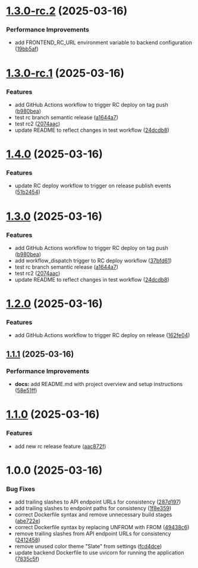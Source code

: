# [1.3.0-rc.2](https://github.com/Sahil1709/finance-manager/compare/v1.3.0-rc.1...v1.3.0-rc.2) (2025-03-16)


### Performance Improvements

* add FRONTEND_RC_URL environment variable to backend configuration ([19bb5af](https://github.com/Sahil1709/finance-manager/commit/19bb5af56efabfdc19991a53bd1451fdb537572c))

# [1.3.0-rc.1](https://github.com/Sahil1709/finance-manager/compare/v1.2.0...v1.3.0-rc.1) (2025-03-16)


### Features

* add GitHub Actions workflow to trigger RC deploy on tag push ([b980bea](https://github.com/Sahil1709/finance-manager/commit/b980bea3244fbd50676a51bbdbe719d4e3e877c5))
* test rc branch semantic release ([a1644a7](https://github.com/Sahil1709/finance-manager/commit/a1644a7fdc3a4fc6accf61d76e4976937a8c75a4))
* test rc2 ([2074aac](https://github.com/Sahil1709/finance-manager/commit/2074aac44d8198a5af5375663f1ad305276f0b5d))
* update README to reflect changes in test workflow ([24dcdb8](https://github.com/Sahil1709/finance-manager/commit/24dcdb8c06202e4542e44e96c2e74671195ad71d))

# [1.4.0](https://github.com/Sahil1709/finance-manager/compare/v1.3.0...v1.4.0) (2025-03-16)


### Features

* update RC deploy workflow to trigger on release publish events ([51b2454](https://github.com/Sahil1709/finance-manager/commit/51b2454066dd87dda7e556997a95fa72a44e7b3e))

# [1.3.0](https://github.com/Sahil1709/finance-manager/compare/v1.2.0...v1.3.0) (2025-03-16)


### Features

* add GitHub Actions workflow to trigger RC deploy on tag push ([b980bea](https://github.com/Sahil1709/finance-manager/commit/b980bea3244fbd50676a51bbdbe719d4e3e877c5))
* add workflow_dispatch trigger to RC deploy workflow ([37bfd61](https://github.com/Sahil1709/finance-manager/commit/37bfd61d8c2da56aad7186c4e33b9771b2d1e453))
* test rc branch semantic release ([a1644a7](https://github.com/Sahil1709/finance-manager/commit/a1644a7fdc3a4fc6accf61d76e4976937a8c75a4))
* test rc2 ([2074aac](https://github.com/Sahil1709/finance-manager/commit/2074aac44d8198a5af5375663f1ad305276f0b5d))
* update README to reflect changes in test workflow ([24dcdb8](https://github.com/Sahil1709/finance-manager/commit/24dcdb8c06202e4542e44e96c2e74671195ad71d))

# [1.2.0](https://github.com/Sahil1709/finance-manager/compare/v1.1.1...v1.2.0) (2025-03-16)


### Features

* add GitHub Actions workflow to trigger RC deploy on release ([162fe04](https://github.com/Sahil1709/finance-manager/commit/162fe0473aaeb8cdcc9c0ff406e3b8de181b0d21))

## [1.1.1](https://github.com/Sahil1709/finance-manager/compare/v1.1.0...v1.1.1) (2025-03-16)


### Performance Improvements

* **docs:** add README.md with project overview and setup instructions ([58e51ff](https://github.com/Sahil1709/finance-manager/commit/58e51ff7386f3d3ce92f89d04f2e4487b2981565))

# [1.1.0](https://github.com/Sahil1709/finance-manager/compare/v1.0.0...v1.1.0) (2025-03-16)


### Features

* add new rc release feature ([aac872f](https://github.com/Sahil1709/finance-manager/commit/aac872fa1f05eaae46f232e9c1e5235a2fdb0290))

# 1.0.0 (2025-03-16)


### Bug Fixes

* add trailing slashes to API endpoint URLs for consistency ([287d197](https://github.com/Sahil1709/finance-manager/commit/287d19791c3cbb6bee084067d515549a6628fba8))
* add trailing slashes to endpoint paths for consistency ([1f8e359](https://github.com/Sahil1709/finance-manager/commit/1f8e3595527b6fdadb8eaf04f8b7bf8a73f298f2))
* correct Dockerfile syntax and remove unnecessary build stages ([abe722e](https://github.com/Sahil1709/finance-manager/commit/abe722e70714b6dda55af46ea9c585dd977ce14a))
* correct Dockerfile syntax by replacing UNFROM with FROM ([49438c6](https://github.com/Sahil1709/finance-manager/commit/49438c60c6a1c98481092f87b29c52968886336c))
* remove trailing slashes from API endpoint URLs for consistency ([2412458](https://github.com/Sahil1709/finance-manager/commit/2412458235e9ad0a117aa4cebec6bcdebcc1d273))
* remove unused color theme "Slate" from settings ([fcd4dce](https://github.com/Sahil1709/finance-manager/commit/fcd4dcecb4f0e000506b76830567b3588aa1f500))
* update backend Dockerfile to use uvicorn for running the application ([7835c5f](https://github.com/Sahil1709/finance-manager/commit/7835c5f8fdeae241dd9a4879e90348032263a4e8))

